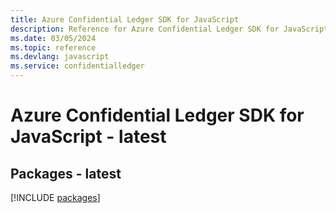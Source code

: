 ```yaml
---
title: Azure Confidential Ledger SDK for JavaScript
description: Reference for Azure Confidential Ledger SDK for JavaScript
ms.date: 03/05/2024
ms.topic: reference
ms.devlang: javascript
ms.service: confidentialledger
---
```

# Azure Confidential Ledger SDK for JavaScript - latest
## Packages - latest
[!INCLUDE [packages](confidential-ledger-index.md)]